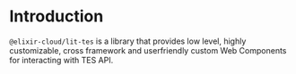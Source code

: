 # Introduction

`@elixir-cloud/lit-tes` is a library that provides low level, highly customizable, cross framework and userfriendly custom Web Components for interacting with TES API. 
